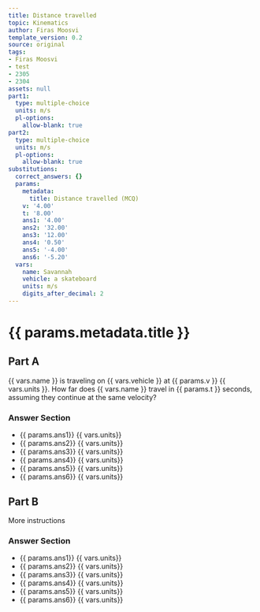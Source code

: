 ```yaml
---
title: Distance travelled
topic: Kinematics
author: Firas Moosvi
template_version: 0.2
source: original
tags:
- Firas Moosvi
- test
- 2305
- 2304
assets: null
part1:
  type: multiple-choice
  units: m/s
  pl-options:
    allow-blank: true
part2:
  type: multiple-choice
  units: m/s
  pl-options:
    allow-blank: true
substitutions:
  correct_answers: {}
  params:
    metadata:
      title: Distance travelled (MCQ)
    v: '4.00'
    t: '8.00'
    ans1: '4.00'
    ans2: '32.00'
    ans3: '12.00'
    ans4: '0.50'
    ans5: '-4.00'
    ans6: '-5.20'
  vars:
    name: Savannah
    vehicle: a skateboard
    units: m/s
    digits_after_decimal: 2
---
```

# {{ params.metadata.title }}
## Part A

{{ vars.name }} is traveling on {{ vars.vehicle }} at {{ params.v }} {{ vars.units }}.
How far does {{ vars.name }} travel in {{ params.t }} seconds, assuming they continue at the same velocity?

### Answer Section

- {{ params.ans1}} {{ vars.units}}
- {{ params.ans2}} {{ vars.units}}
- {{ params.ans3}} {{ vars.units}}
- {{ params.ans4}} {{ vars.units}}
- {{ params.ans5}} {{ vars.units}}
- {{ params.ans6}} {{ vars.units}}
## Part B

More instructions

### Answer Section

- {{ params.ans1}} {{ vars.units}}
- {{ params.ans2}} {{ vars.units}}
- {{ params.ans3}} {{ vars.units}}
- {{ params.ans4}} {{ vars.units}}
- {{ params.ans5}} {{ vars.units}}
- {{ params.ans6}} {{ vars.units}}
